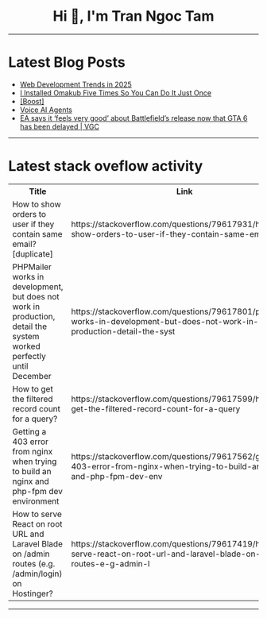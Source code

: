<h1 align="center">Hi 👋, I'm Tran Ngoc Tam</h1>

---

# Latest Blog Posts 
<!-- BLOG-POST-LIST:START -->
- [Web Development Trends in 2025](https://dev.to/riteshkokam/web-development-trends-in-2025-536l)
- [I Installed Omakub Five Times So You Can Do It Just Once](https://dev.to/tacoda/i-installed-omakub-five-times-so-you-can-do-it-just-once-2ek8)
- [[Boost]](https://dev.to/brains_behind_bots/-286a)
- [Voice AI Agents](https://dev.to/brains_behind_bots/voice-ai-agents-k2e)
- [EA says it ‘feels very good’ about Battlefield’s release now that GTA 6 has been delayed | VGC](https://dev.to/gg_news/ea-says-it-feels-very-good-about-battlefields-release-now-that-gta-6-has-been-delayed-vgc-imf)
<!-- BLOG-POST-LIST:END -->

---

# Latest stack oveflow activity
<table>
  <tr><th>Title</th><th>Link</th></tr>
  <!-- STACKOVERFLOW:START --><tr><td>How to show orders to user if they contain same email? [duplicate]</td><td>https://stackoverflow.com/questions/79617931/how-to-show-orders-to-user-if-they-contain-same-email</td></tr><tr><td>PHPMailer works in development, but does not work in production, detail the system worked perfectly until December</td><td>https://stackoverflow.com/questions/79617801/phpmailer-works-in-development-but-does-not-work-in-production-detail-the-syst</td></tr><tr><td>How to get the filtered record count for a query?</td><td>https://stackoverflow.com/questions/79617599/how-to-get-the-filtered-record-count-for-a-query</td></tr><tr><td>Getting a 403 error from nginx when trying to build an nginx and php-fpm dev environment</td><td>https://stackoverflow.com/questions/79617562/getting-a-403-error-from-nginx-when-trying-to-build-an-nginx-and-php-fpm-dev-env</td></tr><tr><td>How to serve React on root URL and Laravel Blade on /admin routes &lpar;e.g. /admin/login&rpar; on Hostinger?</td><td>https://stackoverflow.com/questions/79617419/how-to-serve-react-on-root-url-and-laravel-blade-on-admin-routes-e-g-admin-l</td></tr><!-- STACKOVERFLOW:END -->
</table>

---


